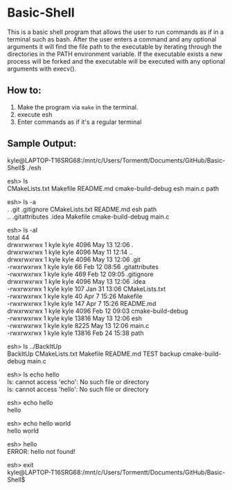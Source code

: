 # Basic-Shell
This is a basic shell program that allows the user to run commands as if in a terminal such as
bash. After the user enters a command and any optional arguments it will find the file path
to the executable by iterating through the directories in the PATH environment variable. If the
executable exists a new process will be forked and the executable will be executed with any optional arguments
with execv(). 
## How to:
1. Make the program via ```make``` in the terminal.
2. execute esh
3. Enter commands as if it's a regular terminal

## Sample Output:
kyle@LAPTOP-T16SRG68:/mnt/c/Users/Tormentt/Documents/GitHub/Basic-Shell$ ./esh  

esh> ls  
CMakeLists.txt  Makefile  README.md  cmake-build-debug  esh  main.c  path  

esh> ls -a  
.   .git            .gitignore  CMakeLists.txt  README.md          esh     path  
..  .gitattributes  .idea       Makefile        cmake-build-debug  main.c  

esh> ls -al  
total 44  
drwxrwxrwx 1 kyle kyle  4096 May 13 12:06 .  
drwxrwxrwx 1 kyle kyle  4096 May 11 12:14 ..  
drwxrwxrwx 1 kyle kyle  4096 May 13 12:06 .git  
-rwxrwxrwx 1 kyle kyle    66 Feb 12 08:56 .gitattributes  
-rwxrwxrwx 1 kyle kyle   469 Feb 12 09:05 .gitignore  
drwxrwxrwx 1 kyle kyle  4096 May 13 12:06 .idea  
-rwxrwxrwx 1 kyle kyle   107 Jan 31 13:06 CMakeLists.txt  
-rwxrwxrwx 1 kyle kyle    40 Apr  7 15:26 Makefile  
-rwxrwxrwx 1 kyle kyle   147 Apr  7 15:26 README.md  
drwxrwxrwx 1 kyle kyle  4096 Feb 12 09:03 cmake-build-debug  
-rwxrwxrwx 1 kyle kyle 13816 May 13 12:06 esh  
-rwxrwxrwx 1 kyle kyle  8225 May 13 12:06 main.c  
-rwxrwxrwx 1 kyle kyle 13816 Feb 24 15:38 path  

esh> ls ../BackItUp  
BackItUp  CMakeLists.txt  Makefile  README.md  TEST  backup  cmake-build-debug  main.c  

esh> ls echo hello  
ls: cannot access 'echo': No such file or directory  
ls: cannot access 'hello': No such file or directory  

esh> echo hello  
hello  

esh> echo hello world  
hello world

esh> hello  
ERROR: hello not found!  

esh> exit  
kyle@LAPTOP-T16SRG68:/mnt/c/Users/Tormentt/Documents/GitHub/Basic-Shell$  
